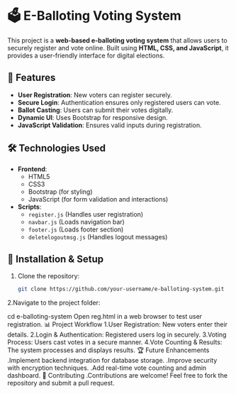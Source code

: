 # 🗳️ E-Balloting Voting System

This project is a **web-based e-balloting voting system** that allows users to securely register and vote online. Built using **HTML, CSS, and JavaScript**, it provides a user-friendly interface for digital elections.

## 📌 Features

- **User Registration**: New voters can register securely.
- **Secure Login**: Authentication ensures only registered users can vote.
- **Ballot Casting**: Users can submit their votes digitally.
- **Dynamic UI**: Uses Bootstrap for responsive design.
- **JavaScript Validation**: Ensures valid inputs during registration.

## 🛠️ Technologies Used

- **Frontend**:
  - HTML5
  - CSS3
  - Bootstrap (for styling)
  - JavaScript (for form validation and interactions)
- **Scripts**:
  - `register.js` (Handles user registration)
  - `navbar.js` (Loads navigation bar)
  - `footer.js` (Loads footer section)
  - `deletelogoutmsg.js` (Handles logout messages)

## 🚀 Installation & Setup

1. Clone the repository:
   ```sh
   git clone https://github.com/your-username/e-balloting-system.git
2.Navigate to the project folder:
 
cd e-balloting-system
Open reg.html in a web browser to test user registration.
📊 Project Workflow
1.User Registration: New voters enter their details.
2.Login & Authentication: Registered users log in securely.
3.Voting Process: Users cast votes in a secure manner.
4.Vote Counting & Results: The system processes and displays results.
🏆 Future Enhancements
.Implement backend integration for database storage.
.Improve security with encryption techniques.
.Add real-time vote counting and admin dashboard.
🤝 Contributing
.Contributions are welcome! Feel free to fork the repository and submit a pull request.
